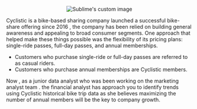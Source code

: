<p align="center">
  <img src="https://github.com/user-attachments/assets/8d26a186-4e31-4c46-b1ab-2e5e85a90124" alt="Sublime's custom image"/>
</p>
Cyclistic is a bike-based sharing company launched a successful bike-share offering since 2016 , the company has been relied on building general awareness and appealing to broad consumer segments. One approach that helped make these things possible was the flexibility of its pricing plans: single-ride passes, full-day passes, and annual memberships.

-   Customers who purchase single-ride or full-day passes are referred to as casual riders.
-   Customers who purchase annual memberships are Cyclistic members.

Now , as a junior data analyst who was been working on the marketing analyst team . the financial analyst has approach you to identify trends using Cyclistic historical bike trip data as she believes maximizing the number of annual members will be the key to company growth.
